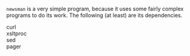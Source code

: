 `newsman` is a very simple program, because it uses some fairly complex
programs to do its work. The following (at least) are its dependencies.

curl  
xsltproc  
sed  
pager  

